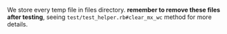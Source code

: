 
We store every temp file in files directory. **remember to remove these files after testing**, seeing `test/test_helper.rb#clear_mx_wc` method for more details.

